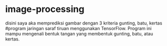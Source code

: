 # image-processing
disini saya aka memprediksi gambar dengan 3 kriteria gunting, batu, kertas 
#program jaringan saraf tiruan menggunakan TensorFlow. Program ini mampu mengenali bentuk tangan yang membentuk gunting, batu, atau kertas.
